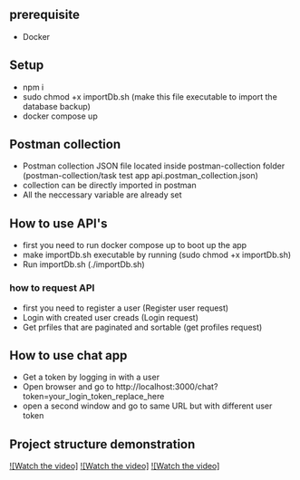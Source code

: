 ## prerequisite

- Docker

## Setup

- npm i
- sudo chmod +x importDb.sh (make this file executable to import the database backup)
- docker compose up

## Postman collection

- Postman collection JSON file located inside postman-collection folder (postman-collection/task test app api.postman_collection.json)
- collection can be directly imported in postman
- All the neccessary variable are already set

## How to use API's

- first you need to run docker compose up to boot up the app
- make importDb.sh executable by running (sudo chmod +x importDb.sh)
- Run importDb.sh (./importDb.sh)

### how to request API

- first you need to register a user (Register user request)
- Login with created user creads (Login request)
- Get prfiles that are paginated and sortable (get profiles request)

## How to use chat app

- Get a token by logging in with a user
- Open browser and go to http://localhost:3000/chat?token=your_login_token_replace_here
- open a second window and go to same URL but with different user token

## Project structure demonstration

[![Watch the video]](https://www.loom.com/share/104a02f47eae43bd96e09fde92ab6684)
[![Watch the video]](https://www.loom.com/share/4eca2e556906454d91ca5a97302add28)
[![Watch the video]](https://www.loom.com/share/7b0404c1d5424589af1a83fea88ece14)
